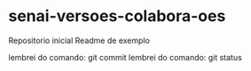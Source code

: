 # senai-versoes-colabora-oes
Repositorio inicial
Readme de exemplo

lembrei do comando: git commit
lembrei do comando: git status
